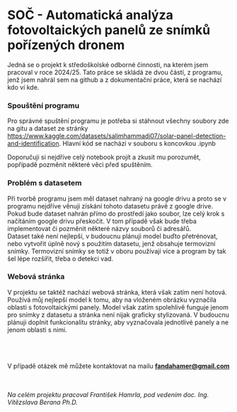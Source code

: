 # SOČ - Automatická analýza fotovoltaických panelů ze snímků pořízených dronem
Jedná se o projekt k středoškolské odborné činnosti, na kterém jsem pracoval v roce 2024/25. Tato práce se skládá ze dvou částí, z programu, jenž jsem nahrál sem na github a z dokumentační práce, která se nachází kdo ví kde. <br />

### Spouštění programu
Pro správné spuštění programu je potřeba si stáhnout všechny soubory zde na gitu a dataset ze stránky https://www.kaggle.com/datasets/salimhammadi07/solar-panel-detection-and-identification. Hlavní kód se nachází v souboru s koncovkou .ipynb 

Doporučuji si nejdříve celý notebook projít a zkusit mu porozumět, popřípadě pozměnit některé věci před spuštěním. 



### Problém s datasetem
Při tvorbě programu jsem měl dataset nahraný na google drivu a proto se v programu nejdříve věnuji získání tohoto datasetu právě z google drive. Pokud bude dataset nahrán přímo do prostředí jako soubor, lze celý krok s načítáním google drivu přeskočit. V tom případě však bude třeba implementovat či pozměnit některé názvy souborů či adresářů. <br />
Dataset také není nejlepší, v budoucnu plánuji model buďto přetrénovat, nebo vytvořit úplně nový s použitím datasetu, jenž obsahuje termovizní snímky. Termovizní snímky se totiž v oboru používají více a program by tak šel lépe rozšířit, třeba o detekci vad. <br />


### Webová stránka
V projektu se taktéž nachází webová stránka, která však zatím není hotová. Používá můj nejlepší model k tomu, aby na vloženém obrázku vyznačila oblasti s fotovoltaickými panely. Model však zatím spolehlivě funguje jenom pro snímky z datasetu a stránka není nijak graficky stylizovaná. V budoucnu plánuji doplnit funkcionalitu stránky, aby vyznačovala jednotlivé panely a ne jenom oblasti s nimi.



<br /><br /><br /> V případě otázek mě můžete kontaktovat na mailu <b>fandahamer@gmail.com</b>

<br /> <br /> *Na celém projektu pracoval František Hamrla, pod vedením doc. Ing. Vítězslava Berana Ph.D.*
